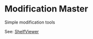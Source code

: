 # Modification Master

Simple modification tools

See: [ShelfViewer](https://github.com/Setloth/ShelfViewer)
